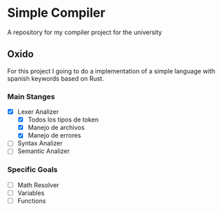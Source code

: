 # Simple Compiler
A repository for my compiler project for the university

## Oxido
For this project I going to do a implementation of a simple language with spanish keywords based on Rust.

### Main Stanges
- [x] Lexer Analizer
    - [x] Todos los tipos de token
    - [x] Manejo de archivos
    - [x] Manejo de errores
- [ ] Syntax Analizer
- [ ] Semantic Analizer

### Specific Goals
- [ ] Math Resolver
- [ ] Variables
- [ ] Functions
